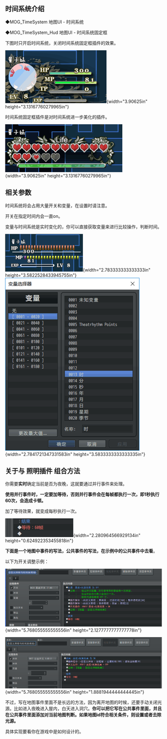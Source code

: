 ## 时间系统介绍

◆MOG_TimeSystem 地图UI - 时间系统

◆MOG_TimeSystem_Hud 地图UI - 时间系统固定框

下图时只开启时间系统，关闭时间系统固定框插件的效果。

![](./MediaFolder/media/image1.png){width="3.90625in"
height="3.13167760279965in"}

时间系统固定框插件是对时间系统进一步美化的插件。

![](./MediaFolder/media/image2.png){width="3.90625in"
height="3.13167760279965in"}

## 相关参数

时间系统将会占用大量开关和变量，在设置时请注意。

开关在指定时间内会一直on。

变量与时间系统是实时变化的，你可以直接获取变量来进行比较操作，判断时间。

![](./MediaFolder/media/image3.png){width="2.783333333333333in"
height="3.5822528433945755in"}
![](./MediaFolder/media/image4.png){width="2.7841721347331583in"
height="3.5833333333333335in"}

## 关于与 照明插件 组合方法

你需要**实时**确定当前是否为夜晚，这就要通过并行事件来处理。

**使用并行事件时，一定要加等待，否则并行事件会在每帧都执行一次，即1秒执行60次，会造成卡顿。**

加了等待效果，就变成每秒执行一次。

![](./MediaFolder/media/image5.png){width="2.280964566929134in"
height="0.624922353455818in"}

**下面是一个地图中事件的写法，公共事件的写法，在示例中的公共事件中去看**。

以下为开关调整示例：

![](./MediaFolder/media/image6.png){width="5.768055555555556in"
height="2.1277777777777778in"}

![](./MediaFolder/media/image7.png){width="5.768055555555556in"
height="1.8881944444444445in"}

不过，写在地图事件里面不是长远的方法，因为离开地图的时候，还要手动关闭光源。比如进入夜晚进入屋内，白天进入洞穴。**你可以把它写在公共事件里面，并且在公共事件里面添加对当前地图判断。如果地图id符合相关条件，则设置或者去除光源。**

具体实现要看你在游戏中是如何设计的。
